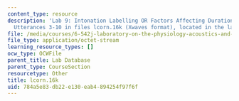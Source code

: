 ```yaml
---
content_type: resource
description: 'Lab 9: Intonation Labelling OR Factors Affecting Duration. Part A1:
  Utterances 3-10 in files lcorn.16k (Xwaves format), located in the labc account'
file: /media/courses/6-542j-laboratory-on-the-physiology-acoustics-and-perception-of-speech-fall-2005/784a5e83db22e130eab4894254f97f6f_lcorn.16k
file_type: application/octet-stream
learning_resource_types: []
ocw_type: OCWFile
parent_title: Lab Database
parent_type: CourseSection
resourcetype: Other
title: lcorn.16k
uid: 784a5e83-db22-e130-eab4-894254f97f6f
---
```

